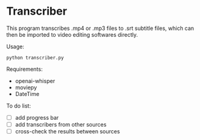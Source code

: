 # Transcriber

This program transcribes .mp4 or .mp3 files to .srt subtitle files, which can then be imported to video editing softwares directly. 


Usage:
```
python transcriber.py
```

Requirements:
- openai-whisper
- moviepy
- DateTime

To do list:
- [ ] add progress bar
- [ ] add transcribers from other sources
- [ ] cross-check the results between sources
